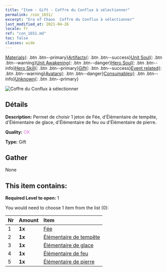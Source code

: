 ```yaml
---
title: "Item - Gift - Coffre du Conflux à sélectionner"
permalink: /con_1651/
excerpt: "Era of Chaos  Coffre du Conflux à sélectionner"
last_modified_at: 2021-04-26
locale: fr
ref: "con_1651.md"
toc: false
classes: wide
---
```

 [Materials](/ItemsFR/){: .btn .btn--primary}[Artifacts](/ItemsFR/Artifacts/){: .btn .btn--success}[Unit Soul](/ItemsFR/UnitSoul/){: .btn .btn--warning}[Unit Awakening](/ItemsFR/UnitAwakening/){: .btn .btn--danger}[Hero Soul](/ItemsFR/HeroSoul/){: .btn .btn--info}[Hero Skill](/ItemsFR/HeroSkill/){: .btn .btn--primary}[Gift](/ItemsFR/Gift/){: .btn .btn--success}[Event related](/ItemsFR/Events/){: .btn .btn--warning}[Avatars](/ItemsFR/Avatars/){: .btn .btn--danger}[Consumables](/ItemsFR/Consumables/){: .btn .btn--info}[Unknown](/ItemsFR/Unknown/){: .btn .btn--primary}

 ![Coffre du Conflux à sélectionner](/images/t/i_907267.png)

## Détails
 **Description:** Permet de choisir 1 jeton de Fée, d'Élémentaire de tempête, d'Élémentaire de glace, d'Élémentaire de feu ou d'Élémentaire de pierre.

 **Quality:** <span style="color: #DA70D6">OK</span>

 **Type:** Gift

## Gather

  None

## This item contains:

 **Required Level to open:** 1

 You would need to choose 1 item from the list (0):

  | Nr | Amount |     Item    |
  |:---|:-------|:------------|
  | 1 |  **1x** | [Fée](/ItemsFR/unt_262/) |  | 
  | 2 |  **1x** | [Élémentaire de tempête](/ItemsFR/unt_263/) |  | 
  | 3 |  **1x** | [Élémentaire de glace](/ItemsFR/unt_264/) |  | 
  | 4 |  **1x** | [Élémentaire de feu](/ItemsFR/unt_265/) |  | 
  | 5 |  **1x** | [Élémentaire de pierre](/ItemsFR/unt_266/) |  | 
